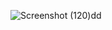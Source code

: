 ![Screenshot (120)dd](https://github.com/ItunuAbe/ItunuAbe/assets/110028869/1867e18a-5d44-4635-a2bc-d7dfb0220ade)









